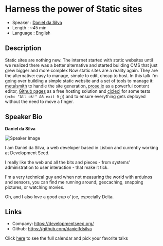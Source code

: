 Harness the power of Static sites
========================

* Speaker   : [Daniel da Silva](https://pixels.camp/danielfdsilva)
* Length    : ~45 min
* Language  : English

Description
-----------

Static sites are nothing new.
The internet started with static websites until we realized there was a better alternative and started building CMS that just grew bigger and more complex
Now static sites are a reality again. They are the alternative: easy to manage, simple to edit, cheap to host.
In this talk I'm going over building a simple static website and a set of tools to manage it: [metalsmith](http://www.metalsmith.io/) to handle the site generation, [prose.io](http://prose.io/) as a powerful content editor, [Github pages](https://pages.github.com/) as a free hosting solution and [cicleci](https://circleci.com/) for some tests (`echo "All ok!" && exit 0` ;)) and to ensure everything gets deployed without the need to move a finger.  


Speaker Bio
-----------

**Daniel da Silva**

![Speaker Image](https://avatars1.githubusercontent.com/u/1090606?v=4&s=460)

I am Daniel da Silva, a web developer based in Lisbon and currently working at Development Seed.

I really like the web and all the bits and pieces - from systems' administration to user interaction - that make it tick.

I'm a very technical guy and when not measuring the world with arduinos and sensors, you can find me running around, geocaching, snapping pictures, or watching movies.

Oh, and I also love a good cup o' joe, especially Delta.

Links
-----

* Company: https://developmentseed.org/
* Github: https://github.com/danielfdsilva

Click [here][1] to see the full calendar and pick your favorite talks

[1]: https://pixels.camp/schedule/
